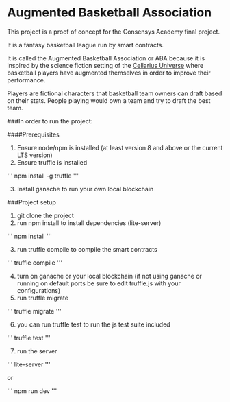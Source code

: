 # Augmented Basketball Association

This project is a proof of concept for the Consensys Academy final project.

It is a fantasy basketball league run by smart contracts.

It is called the Augmented Basketball Association or ABA because it is inspired by the science fiction setting of the [Cellarius Universe](https://cellarius.network/) where basketball players have augmented themselves in order to improve their performance.

Players are fictional characters that basketball team owners can draft based on their stats. People playing would own a team and try to draft the best team.

###In order to run the project:

####Prerequisites
1) Ensure node/npm is installed (at least version 8 and above or the current LTS version)
2) Ensure truffle is installed

'''
npm install -g truffle
'''

3) Install ganache to run your own local blockchain

###Project setup
1) git clone the project
2) run npm install to install dependencies (lite-server)

'''
npm install
'''

3) run truffle compile to compile the smart contracts

'''
truffle compile
'''

4) turn on ganache or your local blockchain (if not using ganache or running on default ports be sure to edit truffle.js with your configurations)
5) run truffle migrate

'''
truffle migrate
'''

6) you can run truffle test to run the js test suite included

'''
truffle test
'''

7) run the server

'''
lite-server
'''

or

'''
npm run dev
'''
